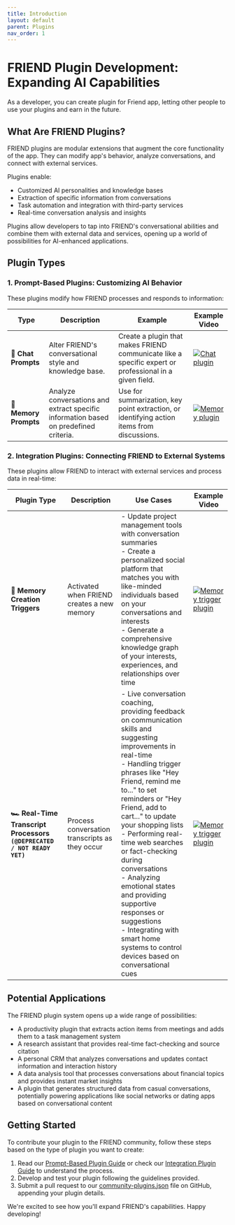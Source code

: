 ```yaml
---
title: Introduction
layout: default
parent: Plugins
nav_order: 1
---
```


# FRIEND Plugin Development: Expanding AI Capabilities

As a developer, you can create plugin for Friend app, letting other people to use your plugins and earn in the future.

## What Are FRIEND Plugins?

FRIEND plugins are modular extensions that augment the core functionality of the app. They can modify app's
behavior, analyze conversations, and connect with external services.

Plugins enable:

- Customized AI personalities and knowledge bases
- Extraction of specific information from conversations
- Task automation and integration with third-party services
- Real-time conversation analysis and insights

[//]: # (With plugins, FRIEND can be transformed into specialized tools such as:)

[//]: # (- A personal productivity coach that extracts action items and updates task management systems)

[//]: # (- An expert in any field, providing specialized knowledge and advice)

[//]: # (- A real-time language translator and cultural advisor)

[//]: # (- A personal CRM that analyzes conversations and maintains relationship histories)

[//]: # (- A health and fitness tracker that interprets discussions about diet and exercise)

Plugins allow developers to tap into FRIEND's conversational abilities and combine them with external data and services,
opening up a world of possibilities for AI-enhanced applications.

## Plugin Types

### 1. Prompt-Based Plugins: Customizing AI Behavior

These plugins modify how FRIEND processes and responds to information:

| Type                  | Description                                                                          | Example                                                                                                | Example Video                                                                                            |
|-----------------------|--------------------------------------------------------------------------------------|--------------------------------------------------------------------------------------------------------|----------------------------------------------------------------------------------------------------------|
| **💬 Chat Prompts**   | Alter FRIEND's conversational style and knowledge base.                              | Create a plugin that makes FRIEND communicate like a specific expert or professional in a given field. | [![Chat plugin](https://img.youtube.com/vi/k1XhccNDT94/0.jpg)](https://youtube.com/shorts/k1XhccNDT94)   |
| **🧠 Memory Prompts** | Analyze conversations and extract specific information based on predefined criteria. | Use for summarization, key point extraction, or identifying action items from discussions.             | [![Memory plugin](https://img.youtube.com/vi/Y3ehX_ueQmE/0.jpg)](https://youtube.com/shorts/Y3ehX_ueQmE) |

### 2. Integration Plugins: Connecting FRIEND to External Systems

These plugins allow FRIEND to interact with external services and process data in real-time:

| Plugin Type                                                             | Description                                    | Use Cases                                                                                                                                                                                                                                                                                                                                                                                                                                                                                                                 | Example Video                                                                                                    |
|-------------------------------------------------------------------------|------------------------------------------------|---------------------------------------------------------------------------------------------------------------------------------------------------------------------------------------------------------------------------------------------------------------------------------------------------------------------------------------------------------------------------------------------------------------------------------------------------------------------------------------------------------------------------|------------------------------------------------------------------------------------------------------------------|
| **👷 Memory Creation Triggers**                                         | Activated when FRIEND creates a new memory     | - Update project management tools with conversation summaries<br>- Create a personalized social platform that matches you with like-minded individuals based on your conversations and interests<br>- Generate a comprehensive knowledge graph of your interests, experiences, and relationships over time                                                                                                                                                                                                                | [![Memory trigger plugin](https://img.youtube.com/vi/Yv7gP3GZ0ME/0.jpg)](https://youtube.com/shorts/Yv7gP3GZ0ME) |
| **🏎️ Real-Time Transcript Processors `(@DEPRECATED / NOT READY YET)`** | Process conversation transcripts as they occur | - Live conversation coaching, providing feedback on communication skills and suggesting improvements in real-time<br>- Handling trigger phrases like "Hey Friend, remind me to..." to set reminders or "Hey Friend, add to cart..." to update your shopping lists<br>- Performing real-time web searches or fact-checking during conversations<br>- Analyzing emotional states and providing supportive responses or suggestions<br>- Integrating with smart home systems to control devices based on conversational cues | [![Memory trigger plugin](https://img.youtube.com/vi/h4ojO3WzkxQ/0.jpg)](https://youtube.com/shorts/h4ojO3WzkxQ) |

## Potential Applications

The FRIEND plugin system opens up a wide range of possibilities:

- A productivity plugin that extracts action items from meetings and adds them to a task management system
- A research assistant that provides real-time fact-checking and source citation
- A personal CRM that analyzes conversations and updates contact information and interaction history
- A data analysis tool that processes conversations about financial topics and provides instant market insights
- A plugin that generates structured data from casual conversations, potentially powering applications like social
  networks or dating apps based on conversational content

## Getting Started

To contribute your plugin to the FRIEND community, follow these steps based on the type of plugin you want to create:

1. Read our [Prompt-Based Plugin Guide](https://docs.omi.me/developer/plugins/PromptBased/) or check
   our [Integration Plugin Guide](https://docs.omi.me/developer/plugins/Integrations/) to
   understand the process.
2. Develop and test your plugin following the guidelines provided.
3. Submit a pull request to
   our [community-plugins.json](https://github.com/BasedHardware/Omi/blob/main/community-plugins.json) file on
   GitHub, appending your plugin details.

We're excited to see how you'll expand FRIEND's capabilities. Happy developing!
